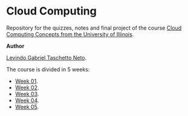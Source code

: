 # Cloud Computing
Repository for the quizzes, notes and final project of the course [Cloud Computing Concepts from the University of Illinois](https://www.coursera.org/learn/cloud-computing).

__Author__

[Levindo Gabriel Taschetto Neto](https://www.linkedin.com/in/levindo).

The course is divided in 5 weeks:

*  [Week 01](week_01/).
*  [Week 02](week_02/).
*  [Week 03](week_03/).
*  [Week 04](week_04/).
*  [Week 05](week_05/).
